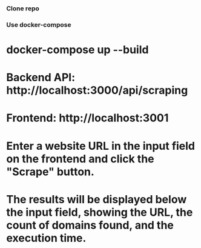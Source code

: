 ### Clone repo

### Use docker-compose
# docker-compose up --build

# Backend API: http://localhost:3000/api/scraping

# Frontend: http://localhost:3001

# Enter a website URL in the input field on the frontend and click the "Scrape" button.

# The results will be displayed below the input field, showing the URL, the count of domains found, and the execution time.